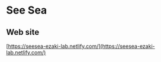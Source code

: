 # See Sea

## Web site

[https://seesea-ezaki-lab.netlify.com/](https://seesea-ezaki-lab.netlify.com/)
